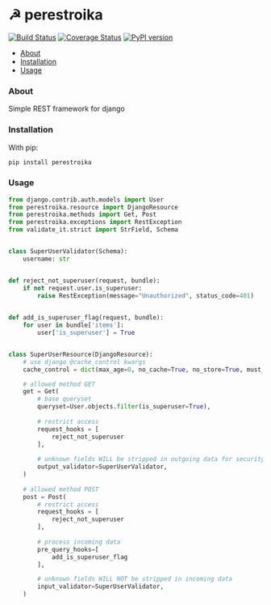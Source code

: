 # ☭ perestroika

[![Build Status](https://travis-ci.org/newmediatech/perestroika.svg?branch=master)](https://travis-ci.org/newmediatech/perestroika) 
[![Coverage Status](https://coveralls.io/repos/github/newmediatech/perestroika/badge.svg?branch=master)](https://coveralls.io/github/newmediatech/perestroika)
[![PyPI version](https://badge.fury.io/py/perestroika.svg)](https://badge.fury.io/py/perestroika)

- [About](#about)
- [Installation](#installation)
- [Usage](#usage)

### <a name="about"/>About</a>
Simple REST framework for django

### <a name="installation"/>Installation</a>
With pip:
```bash
pip install perestroika
```

### <a name="usage"/>Usage</a>
```python
from django.contrib.auth.models import User
from perestroika.resource import DjangoResource
from perestroika.methods import Get, Post
from perestroika.exceptions import RestException
from validate_it.strict import StrField, Schema


class SuperUserValidator(Schema):
    username: str


def reject_not_superuser(request, bundle):
    if not request.user.is_superuser:
        raise RestException(message="Unauthorized", status_code=401)

    
def add_is_superuser_flag(request, bundle):
    for user in bundle['items']:
        user['is_superuser'] = True


class SuperUserResource(DjangoResource):
    # use django @cache_control kwargs
    cache_control = dict(max_age=0, no_cache=True, no_store=True, must_revalidate=True)

    # allowed method GET
    get = Get(
        # base queryset
        queryset=User.objects.filter(is_superuser=True),
        
        # restrict access
        request_hooks = [
            reject_not_superuser
        ],
        
        # unknown fields WILL be stripped in outgoing data for security reasons
        output_validator=SuperUserValidator,
    )
    
    # allowed method POST
    post = Post(
        # restrict access
        request_hooks = [
            reject_not_superuser
        ],
    
        # process incoming data
        pre_query_hooks=[
            add_is_superuser_flag
        ],

        # unknown fields WILL NOT be stripped in incoming data
        input_validator=SuperUserValidator,
    )
```

